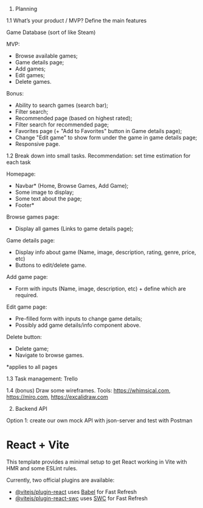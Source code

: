1. Planning

1.1 What’s your product / MVP? Define the main features


Game Database (sort of like Steam)

MVP:
- Browse available games;
- Game details page;
- Add games;
- Edit games;
- Delete games.

Bonus:
- Ability to search games (search bar);
- Filter search;
- Recommended page (based on highest rated);
- Filter search for recommended page;
- Favorites page (+ "Add to Favorites" button in Game details page);
- Change "Edit game" to show form under the game in game details page;
- Responsive page.


1.2 Break down into small tasks. Recommendation: set time estimation for each task

Homepage:
- Navbar* (Home, Browse Games, Add Game);
- Some image to display;
- Some text about the page;
- Footer* 

Browse games page:
- Display all games (Links to game details page);

Game details page:
- Display info about game (Name, image, description, rating, genre, price, etc)
- Buttons to edit/delete game.

Add game page:
- Form with inputs (Name, image, description, etc) + define which are required.

Edit game page:
- Pre-filled form with inputs to change game details;
- Possibly add game details/info component above.

Delete button:
- Delete game;
- Navigate to browse games.

*applies to all pages


1.3 Task management: Trello

1.4 (bonus) Draw some wireframes. Tools: https://whimsical.com, https://miro.com, https://excalidraw.com


2. Backend API

Option 1: create our own mock API with json-server and test with Postman



# React + Vite

This template provides a minimal setup to get React working in Vite with HMR and some ESLint rules.

Currently, two official plugins are available:

- [@vitejs/plugin-react](https://github.com/vitejs/vite-plugin-react/blob/main/packages/plugin-react/README.md) uses [Babel](https://babeljs.io/) for Fast Refresh
- [@vitejs/plugin-react-swc](https://github.com/vitejs/vite-plugin-react-swc) uses [SWC](https://swc.rs/) for Fast Refresh
